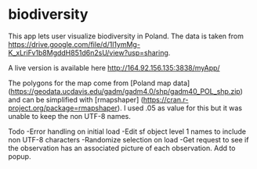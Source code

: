 # biodiversity

This app lets user visualize biodiversity in Poland. The data is taken from https://drive.google.com/file/d/1l1ymMg-K_xLriFv1b8MgddH851d6n2sU/view?usp=sharing.

A live version is available here http://164.92.156.135:3838/myApp/

The polygons for the map come from [Poland map data] (https://geodata.ucdavis.edu/gadm/gadm4.0/shp/gadm40_POL_shp.zip) and can be simplified with [rmapshaper] (https://cran.r-project.org/package=rmapshaper). I used .05 as value for this but it was unable to keep the non UTF-8 names.

Todo
-Error handling on initial load
-Edit sf object level 1 names to include non UTF-8 characters
-Randomize selection on load
-Get request to see if the observation has an associated picture of each observation. Add to popup.
